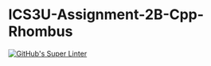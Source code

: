 # ICS3U-Assignment-2B-Cpp-Rhombus

[![GitHub's Super Linter](https://github.com/haokai-li/ICS3U-Assignment-2B-Cpp-Rhombus/workflows/GitHub's%20Super%20Linter/badge.svg)](https://github.com/haokai-li/ICS3U-Assignment-2B-Cpp-Rhombus/actions)
